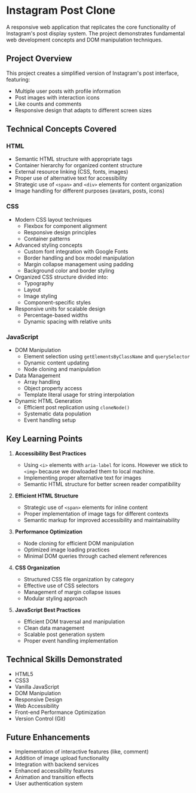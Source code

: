 # Instagram Post Clone

A responsive web application that replicates the core functionality of Instagram's post display system. The project demonstrates fundamental web development concepts and DOM manipulation techniques.

## Project Overview

This project creates a simplified version of Instagram's post interface, featuring:
- Multiple user posts with profile information
- Post images with interaction icons
- Like counts and comments
- Responsive design that adapts to different screen sizes

## Technical Concepts Covered

### HTML
- Semantic HTML structure with appropriate tags
- Container hierarchy for organized content structure
- External resource linking (CSS, fonts, images)
- Proper use of alternative text for accessibility
- Strategic use of `<span>` and `<div>` elements for content organization
- Image handling for different purposes (avatars, posts, icons)

### CSS
- Modern CSS layout techniques
  - Flexbox for component alignment
  - Responsive design principles
  - Container patterns
- Advanced styling concepts
  - Custom font integration with Google Fonts
  - Border handling and box model manipulation
  - Margin collapse management using padding
  - Background color and border styling
- Organized CSS structure divided into:
  - Typography
  - Layout
  - Image styling
  - Component-specific styles
- Responsive units for scalable design
  - Percentage-based widths
  - Dynamic spacing with relative units

### JavaScript
- DOM Manipulation
  - Element selection using `getElementsByClassName` and `querySelector`
  - Dynamic content updating
  - Node cloning and manipulation
- Data Management
  - Array handling
  - Object property access
  - Template literal usage for string interpolation
- Dynamic HTML Generation
  - Efficient post replication using `cloneNode()`
  - Systematic data population
  - Event handling setup

## Key Learning Points

1. **Accessibility Best Practices**
   - Using `<i>` elements with `aria-label` for icons. However we stick to `<img>` because we dowloaded them to local machine.
   - Implementing proper alternative text for images
   - Semantic HTML structure for better screen reader compatibility

2. **Efficient HTML Structure**
   - Strategic use of `<span>` elements for inline content
   - Proper implementation of image tags for different contexts
   - Semantic markup for improved accessibility and maintainability

3. **Performance Optimization**
   - Node cloning for efficient DOM manipulation
   - Optimized image loading practices
   - Minimal DOM queries through cached element references

4. **CSS Organization**
   - Structured CSS file organization by category
   - Effective use of CSS selectors
   - Management of margin collapse issues
   - Modular styling approach

5. **JavaScript Best Practices**
   - Efficient DOM traversal and manipulation
   - Clean data management
   - Scalable post generation system
   - Proper event handling implementation

## Technical Skills Demonstrated

- HTML5
- CSS3
- Vanilla JavaScript
- DOM Manipulation
- Responsive Design
- Web Accessibility
- Front-end Performance Optimization
- Version Control (Git)

## Future Enhancements

- Implementation of interactive features (like, comment)
- Addition of image upload functionality
- Integration with backend services
- Enhanced accessibility features
- Animation and transition effects
- User authentication system

